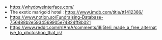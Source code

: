 - https://whydoweinterface.com/
- The exotic marigold hotel : https://www.imdb.com/title/tt1412386/
- https://www.notion.so/Fundraising-Database-756488b2e5934569905e74824ff8b021
- https://www.reddit.com/r/IAmA/comments/i8j5te/i_made_a_free_alternative_to_photoshop_that_is/
